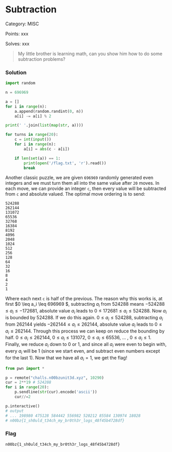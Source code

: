 # Subtraction

Category: MISC

Points: xxx

Solves: xxx

>My little brother is learning math, can you show him how to do some subtraction problems?

### Solution

```py
import random

n = 696969

a = []
for i in range(n):
    a.append(random.randint(0, n))
    a[i] -= a[i] % 2

print(' '.join(list(map(str, a))))

for turns in range(20):
    c = int(input())
    for i in range(n):
        a[i] = abs(c - a[i])

    if len(set(a)) == 1:
        print(open('/flag.txt', 'r').read())
        break
```

Another classic puzzle, we are given `696969` randomly generated even integers and we must turn them all into the same value after `20` moves. In each move, we can provide an integer `c`, then every value will be subtracted from `c` and absolute valued. The optimal move ordering is to send:

```
524288
262144
131072
65536
32768
16384
8192
4096
2048
1024
512
256
128
64
32
16
8
4
2
1
```

Where each next `c` is half of the previous. The reason why this works is, at first $0 \leq a_i \leq 696969 $, subtracting $a_i$ from $524288$ means $-524288 \leq a_i \leq -172681$, absolute value $a_i$ leads to $0 \leq 172681 \leq a_i \leq 524288$. Now $a_i$ is bounded by $524288$. If we do this again. $0 \leq a_i \leq 524288$, subtracting $a_i$ from $262144$ yields $-262144 \leq a_i \leq 262144$, absolute value $a_i$ leads to $0 \leq a_i \leq 262144$. Through this process we can keep on reduce the bounding by half. $0 \leq a_i \leq 262144$, $0 \leq a_i \leq 131072$, $0 \leq a_i \leq 65536$, ... , $0 \leq a_i \leq 1$. Finally, we reduce $a_i$ down to 0 or 1, and since all $a_i$ were even to begin with, every $a_i$ will be 1 (since we start even, and subtract even numbers except for the last 1). Now that we have all $a_i = 1$, we get the flag!

```py
from pwn import *

p = remote("challs.n00bzunit3d.xyz", 10290)
cur = 2**19 # 524288
for i in range(20):
    p.sendline(str(cur).encode('ascii'))
    cur//=2

p.interactive()
# output
# ... 198980 475128 584442 556982 520212 85584 130974 18028
# n00bz{1_sh0uld_t34ch_my_br0th3r_logs_48f45b4728df}
```

### Flag

```n00bz{1_sh0uld_t34ch_my_br0th3r_logs_48f45b4728df}```